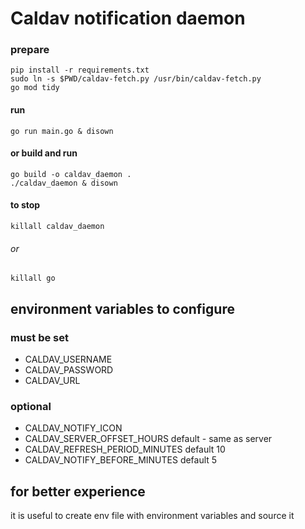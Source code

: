 # Caldav notification daemon
### prepare
```
pip install -r requirements.txt
sudo ln -s $PWD/caldav-fetch.py /usr/bin/caldav-fetch.py
go mod tidy
```

#### run
```
go run main.go & disown
```

#### or build and run
```
go build -o caldav_daemon .
./caldav_daemon & disown
```

#### to stop
```
killall caldav_daemon
```

###### or
```
killall go
```

## environment variables to configure
### must be set
- CALDAV_USERNAME
- CALDAV_PASSWORD
- CALDAV_URL

### optional
- CALDAV_NOTIFY_ICON
- CALDAV_SERVER_OFFSET_HOURS default - same as server
- CALDAV_REFRESH_PERIOD_MINUTES default 10
- CALDAV_NOTIFY_BEFORE_MINUTES default 5

## for better experience
it is useful to create env file with environment variables and source it
